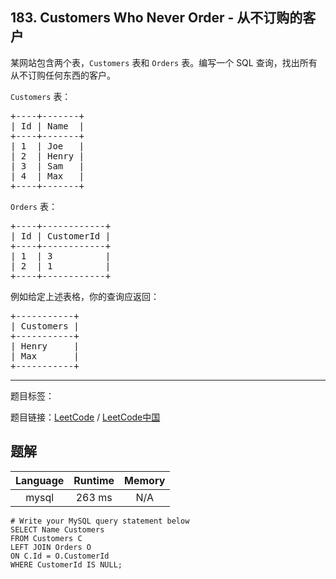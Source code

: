 ## 183. Customers Who Never Order - 从不订购的客户

<!--If you want to use the English description, use `question.content` instead-->

<p>某网站包含两个表，<code>Customers</code> 表和 <code>Orders</code> 表。编写一个 SQL 查询，找出所有从不订购任何东西的客户。</p>

<p><code>Customers</code> 表：</p>

<pre>+----+-------+
| Id | Name  |
+----+-------+
| 1  | Joe   |
| 2  | Henry |
| 3  | Sam   |
| 4  | Max   |
+----+-------+
</pre>

<p><code>Orders</code> 表：</p>

<pre>+----+------------+
| Id | CustomerId |
+----+------------+
| 1  | 3          |
| 2  | 1          |
+----+------------+
</pre>

<p>例如给定上述表格，你的查询应返回：</p>

<pre>+-----------+
| Customers |
+-----------+
| Henry     |
| Max       |
+-----------+
</pre>



-----

题目标签：

题目链接：[LeetCode](https://leetcode.com/problems/customers-who-never-order/description/)  /  [LeetCode中国](https://leetcode-cn.com/problems/customers-who-never-order/description/)

## 题解



| Language | Runtime | Memory |
|:---:|:---:|:---:|
| mysql  | 263  ms | N/A |

```mysql
# Write your MySQL query statement below
SELECT Name Customers
FROM Customers C
LEFT JOIN Orders O
ON C.Id = O.CustomerId
WHERE CustomerId IS NULL;
```
